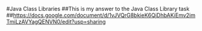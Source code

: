 #Java Class Libraries
##This is my answer to the Java Class Library task
##https://docs.google.com/document/d/1vJVQrG8bkieK6QjDhbAKiEmv2imTmiLzAVYagQENVN0/edit?usp=sharing